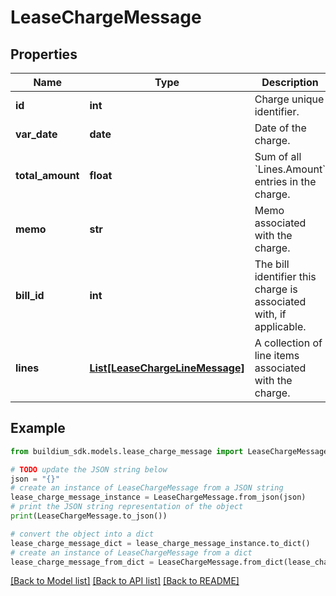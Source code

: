 # LeaseChargeMessage


## Properties

Name | Type | Description | Notes
------------ | ------------- | ------------- | -------------
**id** | **int** | Charge unique identifier. | [optional] 
**var_date** | **date** | Date of the charge. | [optional] 
**total_amount** | **float** | Sum of all &#x60;Lines.Amount&#x60; entries in the charge. | [optional] 
**memo** | **str** | Memo associated with the charge. | [optional] 
**bill_id** | **int** | The bill identifier this charge is associated with, if applicable. | [optional] 
**lines** | [**List[LeaseChargeLineMessage]**](LeaseChargeLineMessage.md) | A collection of line items associated with the charge. | [optional] 

## Example

```python
from buildium_sdk.models.lease_charge_message import LeaseChargeMessage

# TODO update the JSON string below
json = "{}"
# create an instance of LeaseChargeMessage from a JSON string
lease_charge_message_instance = LeaseChargeMessage.from_json(json)
# print the JSON string representation of the object
print(LeaseChargeMessage.to_json())

# convert the object into a dict
lease_charge_message_dict = lease_charge_message_instance.to_dict()
# create an instance of LeaseChargeMessage from a dict
lease_charge_message_from_dict = LeaseChargeMessage.from_dict(lease_charge_message_dict)
```
[[Back to Model list]](../README.md#documentation-for-models) [[Back to API list]](../README.md#documentation-for-api-endpoints) [[Back to README]](../README.md)


